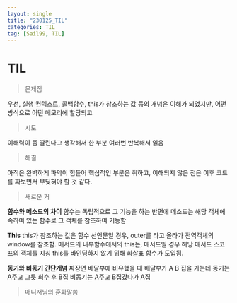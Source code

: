 ```yaml
---
layout: single
title: "230125_TIL"
categories: TIL
tag: [Sail99, TIL]
---
```




# TIL 

> 문제점

우선,  실행 컨텍스트, 콜백함수, this가 참조하는 값 등의 개념은 이해가 되었지만,
어떤 방식으로 어떤 메모리에 할당되고  

> 시도

이해력이 좀 딸린다고 생각해서 한 부분 여러번 반복해서 읽음

> 해결

아직은 완벽하게 파악이 힘들어 핵심적인 부분은 취하고,
이해되지 않은 점은 이후 코드를 짜보면서 부딪혀야 할 것 같다.

> 새로운 거

**함수와 메소드의 차이**
함수는  독립적으로 그 기능을 하는 반면에
메소드는 해당 객체에 속하여 있는 함수로 그 객체를 참조하여 기능함

**This**
this가 참조하는 값은
함수 선언문일 경우, outer를 타고 올라가 전역객체의 window를 참조함.
매서드의 내부함수에서의 this는, 매서드일 경우 해당 매서드 스코프의 객체를 지칭
this를 바인딩하지 않기 위해 화살표 함수가 도입됨.

**동기와 비동기 간단개념**
짜장면 배달부에 비유했을 때 
배달부가 A B 집을 가는데
동기는 A주고 그릇 회수 후 B집
비동기는 A주고 B집갔다가 A집 



> 매니저님의 훈화말씀



